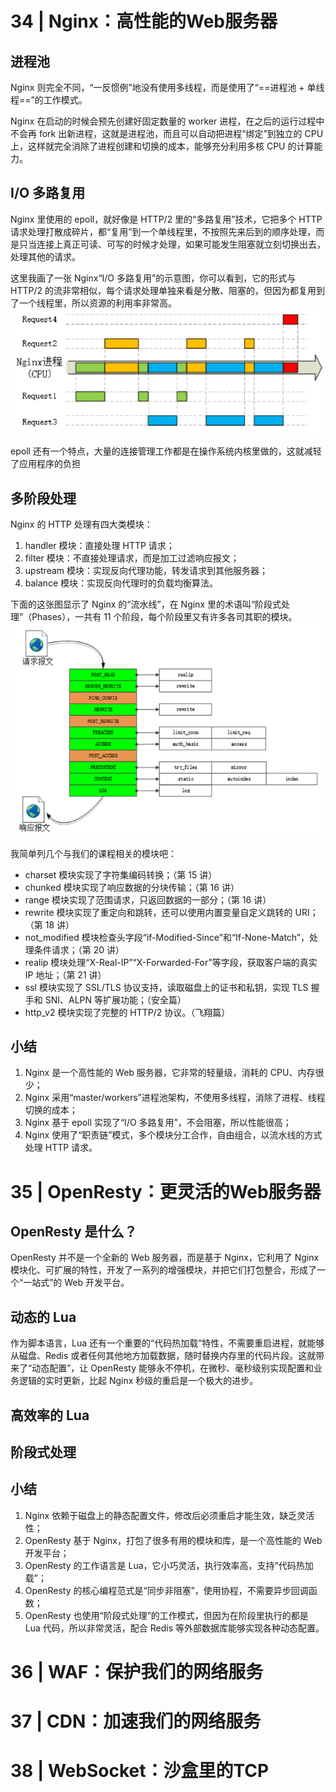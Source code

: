 # 34 | Nginx：高性能的Web服务器
## 进程池
Nginx 则完全不同，“一反惯例”地没有使用多线程，而是使用了“==进程池 + 单线程==”的工作模式。

Nginx 在启动的时候会预先创建好固定数量的 worker 进程，在之后的运行过程中不会再 fork 出新进程，这就是进程池，而且可以自动把进程“绑定”到独立的 CPU 上，这样就完全消除了进程创建和切换的成本，能够充分利用多核 CPU 的计算能力。

## I/O 多路复用
Nginx 里使用的 epoll，就好像是 HTTP/2 里的“多路复用”技术，它把多个 HTTP 请求处理打散成碎片，都“复用”到一个单线程里，不按照先来后到的顺序处理，而是只当连接上真正可读、可写的时候才处理，如果可能发生阻塞就立刻切换出去，处理其他的请求。

这里我画了一张 Nginx“I/O 多路复用”的示意图，你可以看到，它的形式与 HTTP/2 的流非常相似，每个请求处理单独来看是分散、阻塞的，但因为都复用到了一个线程里，所以资源的利用率非常高。
![title](https://raw.githubusercontent.com/Elingering/note-images/master/gitnote/2020/04/03/Snipaste_2020-04-03_11-54-51-1585886148265.png)

epoll 还有一个特点，大量的连接管理工作都是在操作系统内核里做的，这就减轻了应用程序的负担

## 多阶段处理
Nginx 的 HTTP 处理有四大类模块：
1. handler 模块：直接处理 HTTP 请求；
2. filter 模块：不直接处理请求，而是加工过滤响应报文；
3. upstream 模块：实现反向代理功能，转发请求到其他服务器；
4. balance 模块：实现反向代理时的负载均衡算法。

下面的这张图显示了 Nginx 的“流水线”，在 Nginx 里的术语叫“阶段式处理”（Phases），一共有 11 个阶段，每个阶段里又有许多各司其职的模块。
![title](https://raw.githubusercontent.com/Elingering/note-images/master/gitnote/2020/04/03/Snipaste_2020-04-03_11-58-26-1585886331252.png)

我简单列几个与我们的课程相关的模块吧：
- charset 模块实现了字符集编码转换；（第 15 讲）
- chunked 模块实现了响应数据的分块传输；（第 16 讲）
- range 模块实现了范围请求，只返回数据的一部分；（第 16 讲）
- rewrite 模块实现了重定向和跳转，还可以使用内置变量自定义跳转的 URI；（第 18 讲）
- not_modified 模块检查头字段“if-Modified-Since”和“If-None-Match”，处理条件请求；（第 20 讲）
- realip 模块处理“X-Real-IP”“X-Forwarded-For”等字段，获取客户端的真实 IP 地址；（第 21 讲）
- ssl 模块实现了 SSL/TLS 协议支持，读取磁盘上的证书和私钥，实现 TLS 握手和 SNI、ALPN 等扩展功能；（安全篇）
- http_v2 模块实现了完整的 HTTP/2 协议。（飞翔篇）

## 小结
1. Nginx 是一个高性能的 Web 服务器，它非常的轻量级，消耗的 CPU、内存很少；
2. Nginx 采用“master/workers”进程池架构，不使用多线程，消除了进程、线程切换的成本；
3. Nginx 基于 epoll 实现了“I/O 多路复用”，不会阻塞，所以性能很高；
4. Nginx 使用了“职责链”模式，多个模块分工合作，自由组合，以流水线的方式处理 HTTP 请求。

# 35 | OpenResty：更灵活的Web服务器
## OpenResty 是什么？
OpenResty 并不是一个全新的 Web 服务器，而是基于 Nginx，它利用了 Nginx 模块化、可扩展的特性，开发了一系列的增强模块，并把它们打包整合，形成了一个“一站式”的 Web 开发平台。

## 动态的 Lua
作为脚本语言，Lua 还有一个重要的“代码热加载”特性，不需要重启进程，就能够从磁盘、Redis 或者任何其他地方加载数据，随时替换内存里的代码片段。这就带来了“动态配置”，让 OpenResty 能够永不停机，在微秒、毫秒级别实现配置和业务逻辑的实时更新，比起 Nginx 秒级的重启是一个极大的进步。

## 高效率的 Lua

## 阶段式处理

## 小结
1. Nginx 依赖于磁盘上的静态配置文件，修改后必须重启才能生效，缺乏灵活性；
2. OpenResty 基于 Nginx，打包了很多有用的模块和库，是一个高性能的 Web 开发平台；
3. OpenResty 的工作语言是 Lua，它小巧灵活，执行效率高，支持“代码热加载”；
4. OpenResty 的核心编程范式是“同步非阻塞”，使用协程，不需要异步回调函数；
5. OpenResty 也使用“阶段式处理”的工作模式，但因为在阶段里执行的都是 Lua 代码，所以非常灵活，配合 Redis 等外部数据库能够实现各种动态配置。

# 36 | WAF：保护我们的网络服务

# 37 | CDN：加速我们的网络服务

# 38 | WebSocket：沙盒里的TCP